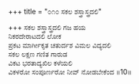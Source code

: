 +++
title = "೦೧೦ ಸಕಲ ಶಸ್ತ್ರಾಸ್ತ್ರದಲಿ"

+++
ಸಕಲ ಶಸ್ತ್ರಾಸ್ತ್ರದಲಿ ಗಜ ಹಯ  
ನಿಕರದೇರಾಟದಲಿ ಲೋಕ  
ಪ್ರಕಟ ಮಾರ್ಗೀಕೃತ ಚತುರ್ದಶ ವಿಮಲ ವಿದ್ಯದಲಿ   
ಸಕಲ ಲಕ್ಷಣ ಗಣಿತ ಗಾರುಡ  
ವಿಕಟ ಭರತಾದ್ಯಖಿಲ ಕಳೆಯಲಿ  
ವಿಕಳರೋ ಸಂಪೂರ್ಣರೋ ನೀವ್ ನೋಡಬೇಕೆಂದ     ॥10॥